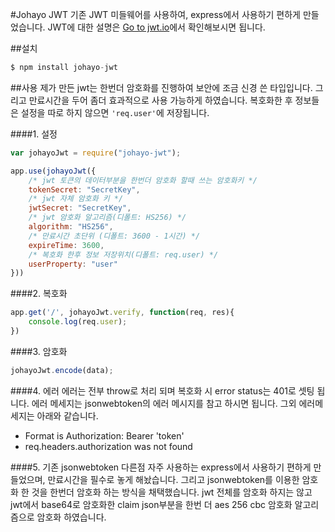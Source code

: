 #Johayo JWT
 기존 JWT 미들웨어를 사용하여, express에서 사용하기 편하게 만들었습니다.
JWT에 대한 설명은 <a href='http://jwt.io' target='_black'>Go to jwt.io</a>에서 확인해보시면 됩니다. 

##설치
```javascript
$ npm install johayo-jwt
```

##사용
제가 만든 jwt는 한번더 암호화를 진행하여 보안에 조금 신경 쓴 타입입니다. 그리고 만료시간을 두어 좀더 효과적으로 사용 가능하게 하였습니다. 복호화한 후 정보들은 설정을 따로 하지 않으면 ```'req.user'```에 저장됩니다.

####1. 설정
```javascript
var johayoJwt = require("johayo-jwt");

app.use(johayoJwt({
    /* jwt 토큰의 데이터부분을 한번더 암호화 할때 쓰는 암호화키 */
    tokenSecret: "SecretKey",
    /* jwt 자체 암호화 키 */
    jwtSecret: "SecretKey",
    /* jwt 암호화 알고리즘(디폴트: HS256) */
    algorithm: "HS256",
    /* 만료시간 초단위 (디폴트: 3600 - 1시간) */
    expireTime: 3600,
    /* 복호화 한후 정보 저장위치(디폴트: req.user) */
    userProperty: "user"
}))
```
####2. 복호화
```javascript
app.get('/', johayoJwt.verify, function(req, res){
    console.log(req.user);
})
```

####3. 암호화
```javascript
johayoJwt.encode(data);
```

####4. 에러
에러는 전부 throw로 처리 되며 복호화 시 error status는 401로 셋팅 됩니다. 에러 메세지는 jsonwebtoken의 에러 메시지를 참고 하시면 됩니다. 그외 에러메세지는 아래와 같습니다.
- Format is Authorization: Bearer 'token'
- req.headers.authorization was not found

####5. 기존 jsonwebtoken 다른점
자주 사용하는 express에서 사용하기 편하게 만들었으며, 만료시간을 필수로 놓게 해놨습니다. 그리고 jsonwebtoken를 이용한 암호화 한 것을 한번더 암호화 하는 방식을 채택했습니다. jwt 전체를 암호화 하지는 않고 jwt에서 base64로 암호화한 claim json부분을 한번 더 aes 256 cbc 암호화 알고리즘으로 암호화 하였습니다.

